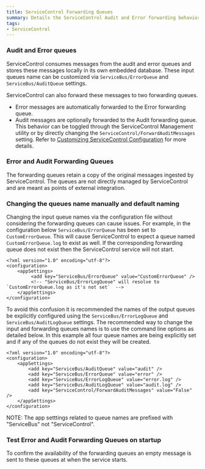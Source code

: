 ```yaml
---
title: ServiceControl Forwarding Queues
summary: Details the ServiceControl Audit and Error forwarding behavior and configuration
tags:
- ServiceControl
---
```


### Audit and Error queues

ServiceControl consumes messages from the audit and error queues and stores these messages locally in its own embedded database. These input queues name can be customized via `ServiceBus/ErrorQueue` and `ServiceBus/AuditQueue` settings.

ServiceControl can also forward these messages to two forwarding queues.

* Error messages are automatically forwarded to the Error forwarding queue.
* Audit messages are optionally forwarded to the Audit forwarding queue.  This behavior can be toggled through the ServiceControl Management utility or by directly changing the  `ServiceControl/ForwardAuditMessages` setting. Refer to [Customizing ServiceControl Configuration](creating-config-file.md) for more details. 

### Error and Audit Forwarding Queues 

The forwarding queues retain a copy of the original messages ingested by ServiceControl.
The queues are not directly managed by ServiceControl and are meant as points of external integration.

### Changing the queues name manually and default naming

Changing the input queue names via the configuration file without considering the forwarding queues can cause issues. For example, in the configuration below `ServiceBus/ErrorQueue` has been set to `CustomErrorQueue`. This will cause ServiceControl to expect a queue named `CustomErrorQueue.log` to exist as well. If the corresponding forwarding queue does not exist then the ServiceControl service will not start.

```
<?xml version="1.0" encoding="utf-8"?>
<configuration>
    <appSettings>
		 <add key="ServiceBus/ErrorQueue" value="CustomErrorQueue" />
	     <!-- "ServiceBus/ErrorLogQueue" will resolve to `CustomErrorQueue.log as it's not set`  -->
    </appSettings>
</configuration>
```

To avoid this confusion it is recommended the names of the output queues be explicitly configured using the `ServiceBus/ErrorLogQueue` and `ServiceBus/AuditLogQueue` settings. The recommended way to change the input and forwarding queues names is to use the command line options as detailed below. In this example all four queue names are being explicitly set and if any of the queues do not exist they will be created.

```
<?xml version="1.0" encoding="utf-8"?>
<configuration>
    <appSettings>
        <add key="ServiceBus/AuditQueue" value="audit" />
        <add key="ServiceBus/ErrorQueue" value="error" />
        <add key="ServiceBus/ErrorLogQueue" value="error.log" />
        <add key="ServiceBus/AuditLogQueue" value="audit.log" />   
		<add key="ServiceControl/ForwardAuditMessages" value="False" />
    </appSettings>
</configuration>
```

NOTE: The app setttings related to queue names are prefixed with "ServiceBus" not "ServiceControl".   


### Test Error and Audit Forwarding Queues on startup

To confirm the availability of the forwarding queues an empty message is sent to these queues at when the service starts.
